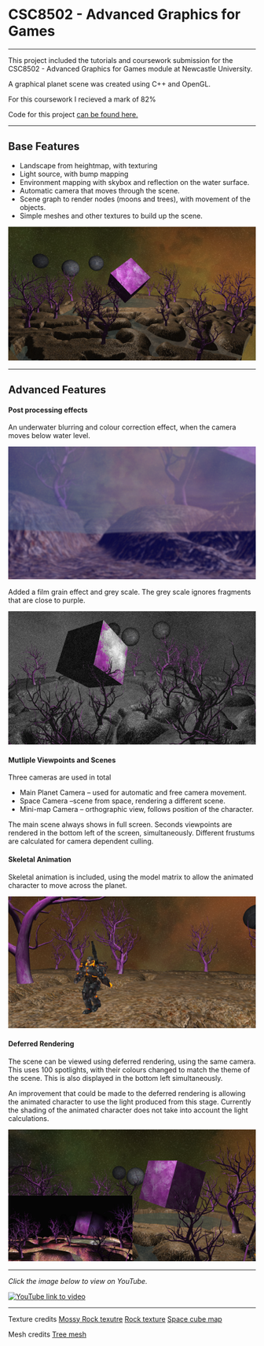 # CSC8502 - Advanced Graphics for Games

---

This project included the tutorials and coursework submission for the CSC8502 - Advanced Graphics for Games module at Newcastle University.

A graphical planet scene was created using C++ and OpenGL.

For this coursework I recieved a mark of 82%

Code for this project [can be found here.](https://github.com/AdSand/CSC8502/tree/master/Blank%20Project)

---

## Base Features
- Landscape from heightmap, with texturing
- Light source, with bump mapping
- Environment mapping with skybox and reflection on the water surface.
- Automatic camera that moves through the scene.
-  Scene graph to render nodes (moons and trees), with movement of the objects.
- Simple meshes and other textures to build up the scene.

<p align="center">
<img src="images/AdvancedGraphics1.png?raw=true"/>
</p>

---

## Advanced Features

#### Post processing effects

An underwater blurring and colour correction effect, when the camera moves below water level.

<p align="center">
<img src="images/AdvancedGraphics2.png?raw=true"/>
</p>

Added a film grain effect and grey scale. The grey scale ignores fragments that are close to purple.

<p align="center">
<img src="images/AdvancedGraphics3.png?raw=true"/>
</p>

#### Mutliple Viewpoints and Scenes

Three cameras are used in total
- Main Planet Camera – used for automatic and free camera movement.
- Space Camera –scene from space, rendering a different scene.
- Mini-map Camera – orthographic view, follows position of the character.

The main scene always shows in full screen. Seconds viewpoints are rendered in the bottom left of the screen, simultaneously. Different frustums are calculated for camera dependent culling.

#### Skeletal Animation
Skeletal animation is included, using the model matrix to allow the animated character to move across the planet.

<p align="center">
<img src="images/AdvancedGraphics6.png?raw=true"/>
</p>

#### Deferred Rendering
The scene can be viewed using deferred rendering, using the same camera. This uses 100 spotlights, with their colours changed to match the theme of the scene. This is also displayed in the bottom left simultaneously.

An improvement that could be made to the deferred rendering is allowing the animated character to use the light produced from this stage. Currently the shading of the animated character does not take into account the light calculations.

<p align="center">
<img src="images/AdvancedGraphics5.png?raw=true"/>
</p>

---

*Click the image below to view on YouTube.*


[![YouTube link to video](https://img.youtube.com/vi/a3bV8FHamDU/0.jpg)](https://www.youtube.com/watch?v=a3bV8FHamDU)

---
Texture credits
[Mossy Rock texutre](https://textures.pixel-furnace.com/texture?name=Mossy%20Rock)
[Rock texture](https://textures.pixel-furnace.com/texture?name=Rock%2004)
[Space cube map](https://tools.wwwtyro.net/space-3d/index.html#animationSpeed=1&fov=75.43504464834814&nebulae=true&pointStars=true&resolution=1024&seed=6rmkiduygiw0&stars=true&sun=true)

Mesh credits
[Tree mesh](https://assetstore.unity.com/packages/3d/vegetation/trees/dry-trees-86967)
